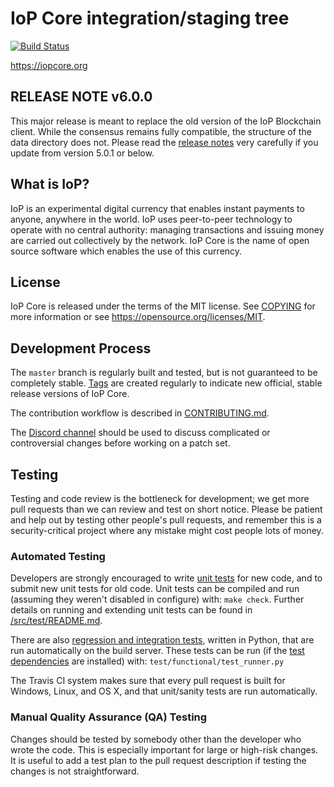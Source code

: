 IoP Core integration/staging tree
=====================================

[![Build Status](https://travis-ci.org/Internet-of-People/iop-core.svg?branch=master)](https://travis-ci.org/Internet-of-People/iop-core)

https://iopcore.org


**RELEASE NOTE v6.0.0**
-----------------------

This major release is meant to replace the old version of the IoP Blockchain client. While the consensus remains fully compatible, the structure of the data directory does not. Please read the [release notes](doc/release-notes/release-notes-6.0.0.md) very carefully if you update from version 5.0.1 or below.


What is IoP?
------------

IoP is an experimental digital currency that enables instant payments to
anyone, anywhere in the world. IoP uses peer-to-peer technology to operate
with no central authority: managing transactions and issuing money are carried
out collectively by the network. IoP Core is the name of open source
software which enables the use of this currency.


License
-------

IoP Core is released under the terms of the MIT license. See [COPYING](COPYING) for more
information or see https://opensource.org/licenses/MIT.

Development Process
-------------------

The `master` branch is regularly built and tested, but is not guaranteed to be
completely stable. [Tags](https://github.com/Internet-of-People/iopg-hd/tags) are created
regularly to indicate new official, stable release versions of IoP Core.

The contribution workflow is described in [CONTRIBUTING.md](CONTRIBUTING.md).

The [Discord channel](https://discord.gg/gsRKp6T)
should be used to discuss complicated or controversial changes before working
on a patch set.

Testing
-------

Testing and code review is the bottleneck for development; we get more pull
requests than we can review and test on short notice. Please be patient and help out by testing
other people's pull requests, and remember this is a security-critical project where any mistake might cost people
lots of money.

### Automated Testing

Developers are strongly encouraged to write [unit tests](src/test/README.md) for new code, and to
submit new unit tests for old code. Unit tests can be compiled and run
(assuming they weren't disabled in configure) with: `make check`. Further details on running
and extending unit tests can be found in [/src/test/README.md](/src/test/README.md).

There are also [regression and integration tests](/test), written
in Python, that are run automatically on the build server.
These tests can be run (if the [test dependencies](/test) are installed) with: `test/functional/test_runner.py`

The Travis CI system makes sure that every pull request is built for Windows, Linux, and OS X, and that unit/sanity tests are run automatically.

### Manual Quality Assurance (QA) Testing

Changes should be tested by somebody other than the developer who wrote the
code. This is especially important for large or high-risk changes. It is useful
to add a test plan to the pull request description if testing the changes is
not straightforward.
